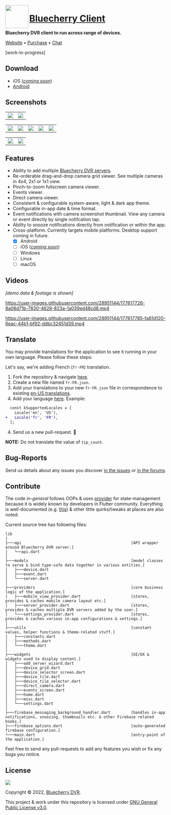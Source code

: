 <img align="left" src="https://avatars.githubusercontent.com/u/618428?s=200&v=4" width="72" height="72"></img>

<h1 align="left"><a href="https://www.bluecherrydvr.com/">Bluecherry Client</a></h1>

**Bluecherry DVR client to run across range of devices.**

<a href="https://www.bluecherrydvr.com/">Website</a> •
<a href="https://www.bluecherrydvr.com/product/v3license/">Purchase</a> •
<a href="https://www.bluecherrydvr.com/chat/">Chat</a>

[work-in-progress]

## Download

<!-- TODO: Add links. -->

- iOS ([_coming soon_](https://github.com/bluecherrydvr/unity/issues/5))
- [Android](https://github.com/bluecherrydvr/unity/releases/tag/vnext)

## Screenshots

<table>
  <tr>
    <td>
      <img src="https://user-images.githubusercontent.com/28951144/177609508-3af6c12b-4579-4c05-813b-6607973ab665.jpg"></img>
    </td>
    <td>
      <img src="https://user-images.githubusercontent.com/28951144/177609575-fde660f3-ab03-4d8a-bfd7-a97542e4ed8c.jpg"></img>
    </td>
  </tr>
</table>
<table>
  <tr>
    <td>
      <img src="https://user-images.githubusercontent.com/28951144/177609733-07d7fdd2-24bb-4977-98b4-8d04d4425950.jpg"></img>
    </td>
    <td>
      <img src="https://user-images.githubusercontent.com/28951144/177609754-0f993bd7-bf11-43ba-8d88-5c25cf6c4a01.jpg"></img>
    </td>
    <td>
      <img src="https://user-images.githubusercontent.com/28951144/177609742-57d93982-8b85-4ea8-b172-9f131a701459.jpg"></img>
    </td>
    <td>
      <img src="https://user-images.githubusercontent.com/28951144/177610286-43e8b910-a44c-40f8-a773-4f7752fa360d.jpg"></img>
    </td>
    <td>
      <img src="https://user-images.githubusercontent.com/28951144/177610405-7b528cb2-e24d-4fda-85c9-b68cfd2bb0cc.jpg"></img>
    </td>
  </tr>
</table>
<table>
  <tr>
    <td>
      <img src="https://user-images.githubusercontent.com/28951144/177611699-21f16db0-04a6-4fd4-a1d9-e961dce3f40e.jpg"></img>
    </td>
    <td>
      <img src="https://user-images.githubusercontent.com/28951144/177611704-0c79353e-f8fe-43b5-b63d-188d25325df2.jpg"></img>
    </td>
  </tr>
</table>

## Features

- Ability to add multiple [Bluecherry DVR servers](https://www.bluecherrydvr.com/downloads/).
- Re-orderable drag-and-drop camera grid viewer. See multiple cameras in 4x4, 2x1 or 1x1 view.
- Pinch-to-zoom fullscreen camera viewer.
- Events viewer.
- Direct camera viewer.
- Consistent & configurable system-aware, light & dark app theme.
- Configurable in-app date & time format.
- Event notifications with camera screenshot thumbnail. View any camera or event directly by single notifcation tap.
- Ability to snooze notifications directly from notification or within the app.
- Cross-platform. Currently targets mobile platforms. Desktop support coming in future.
  - [x] Android
  - [ ] iOS ([_coming soon_](https://github.com/bluecherrydvr/unity/issues/5))
  - [ ] Windows
  - [ ] Linux
  - [ ] macOS

## Videos

_[demo data & footage is shown]_

https://user-images.githubusercontent.com/28951144/177617726-8a08d71b-7830-4628-823a-1a039ed48cd8.mp4

https://user-images.githubusercontent.com/28951144/177617785-fa81d120-6eac-44b1-bf92-ddbc32451d39.mp4

## Translate

You may provide translations for the application to see it running in your own language. Please follow these steps:

Let's say, we're adding French (`fr-FR`) translation.

1. Fork the repository & navigate [here](https://github.com/bluecherrydvr/unity/tree/main/assets/translations).
2. Create a new file named `fr-FR.json`.
3. Add your translations to your new `fr-FR.json` file in correspondence to existing [en-US translations](https://github.com/bluecherrydvr/unity/blob/main/assets/translations/en-US.json).
4. Add your language [here](https://github.com/bluecherrydvr/unity/blob/fce2aad3213298f70e91eb549a71699826e5c6e4/lib/utils/constants.dart#L26). Example:

```diff
  const kSupportedLocales = [
    Locale('en', 'US'),
+   Locale('fr', 'FR'),
  ];
```

4. Send us a new pull-request. 🎉

**NOTE:** Do not translate the value of `tip_count`.

## Bug-Reports

Send us details about any issues you discover [in the issues](https://github.com/bluecherrydvr/unity/issues) or [in the forums](https://forums.bluecherrydvr.com/).

## Contribute

The code _in-general_ follows OOPs & uses [provider](https://github.com/rrousselGit/provider) for state-management because it is widely known by developers in Flutter community.
Everything is well-documented (e.g. [this](https://github.com/bluecherrydvr/unity/blob/fce2aad3213298f70e91eb549a71699826e5c6e4/lib/providers/mobile_view_provider.dart#L28-L35)) & other little quirks/tweaks at places are also noted.

Current source tree has following files:

```
lib
|
├───api                                                [API wrapper around Bluecherry DVR server.]
|   └──api.dart
│
├───models                                             [model classes to serve & bind type-safe data together in various entities.]
│   ├───device.dart
│   ├───event.dart
│   └───server.dart
│
├───providers                                          [core business logic of the application.]
│   ├───mobile_view_provider.dart                      [stores, provides & caches mobile camera layout etc.]
│   ├───server_provider.dart                           [stores, provides & caches multiple DVR servers added by the user.]
│   └───settings_provider.dart                         [stores, provides & caches various in-app configurations & settings.]
│
├───utils                                              [constant values, helper functions & theme-related stuff.]
│   ├───constants.dart
│   ├───methods.dart
│   └───theme.dart
│
├───widgets                                            [UI/UX & widgets used to display content.]
│   ├───add_server_wizard.dart
│   ├───device_grid.dart
│   ├───device_selector_screen.dart
│   ├───device_tile.dart
│   ├───device_tile_selector.dart
│   ├───direct_camera.dart
│   ├───events_screen.dart
│   ├───home.dart
│   ├───misc.dart
│   └───settings.dart
│
├───firebase_messaging_background_handler.dart         [handles in-app notifications, snoozing, thumbnails etc. & other Firebase related hooks.]
├───firebase_options.dart                              [auto-generated firebase configuration.]
└───main.dart                                          [entry-point of the application.]

```

Feel free to send any pull-requests to add any features you wish or fix any bugs you notice.

## License 

[![](https://camo.githubusercontent.com/317e8956b95d7cd7ebdc2a75b836f19dee3c1ae5fa0fce5b277338e648880d4f/68747470733a2f2f7777772e676e752e6f72672f67726170686963732f67706c76332d3132377835312e706e67)](https://www.gnu.org/licenses/gpl-3.0.en.html)

Copyright © 2022, [Bluecherry DVR](https://www.bluecherrydvr.com/).

This project & work under this repository is licensed under [GNU General Public License v3.0](https://www.gnu.org/licenses/gpl-3.0.en.html).
